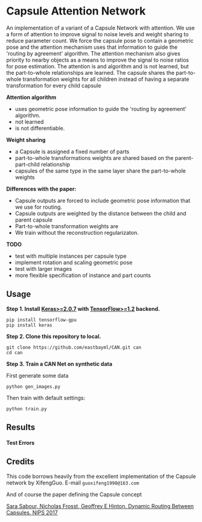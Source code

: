 # Capsule Attention Network

An implementation of a variant of a Capsule Network with attention. 
We use a form of attention to improve signal to noise levels and weight sharing to reduce parameter count.
We force the capsule pose to contain a geometric pose and the attention mechanism uses that information
to guide the 'routing by agreement' algorithm.
The attention mechanism also gives priority to nearby objects as a means to improve the signal to noise ratios for pose estimation.
The attention is and algorithm and is not learned, but the part-to-whole relationships are learned. 
The capsule shares the part-to-whole transformation weights for all children 
instead of having a separate transformation for every child capsule

**Attention algorithm**
- uses geometric pose information to guide the 'routing by agreement' algorithm.
- not learned 
- is not differentiable.  
 
**Weight sharing**
- a Capsule is assigned a fixed number of parts
- part-to-whole transformations weights are shared based on the parent-part-child relationship
- capsules of the same type in the same layer share the part-to-whole weights

**Differences with the paper:**
- Capsule outputs are forced to include geometric pose information that we use for routing.
- Capsule outputs are weighted by the distance between the child and parent capsule
- Part-to-whole transformation weights are 
- We train without the reconstruction regularizaton.

**TODO**
- test with multiple instances per capsule type
- implement rotation and scaling geometric pose
- test with larger images
- more flexible specification of instance and part counts


## Usage

**Step 1.
Install [Keras>=2.0.7](https://github.com/fchollet/keras) 
with [TensorFlow>=1.2](https://github.com/tensorflow/tensorflow) backend.**
```
pip install tensorflow-gpu
pip install keras
```

**Step 2. Clone this repository to local.**
```
git clone https://github.com/eastbayml/CAN.git can
cd can
```

**Step 3. Train a CAN Net on synthetic data**  

First generate some data 
```
python gen_images.py
```
Then train with default settings:
```
python train.py
```

## Results

#### Test Errors   

## Credits

This code borrows heavily from the excellent implementation of the Capsule network by XifengGuo.
 E-mail `guoxifeng1990@163.com`

And of course the paper defining the Capsule concept

[Sara Sabour, Nicholas Frosst, Geoffrey E Hinton. Dynamic Routing Between Capsules. NIPS 2017](https://arxiv.org/abs/1710.09829)   
